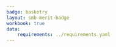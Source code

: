 ```yaml
---
badge: basketry
layout: smb-merit-badge
workbook: true
data:
    requirements: ../requirements.yaml
---
```

